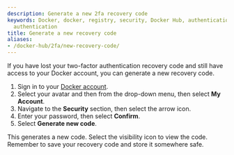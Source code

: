 ```yaml
---
description: Generate a new 2fa recovery code
keywords: Docker, docker, registry, security, Docker Hub, authentication, two-factor
  authentication
title: Generate a new recovery code
aliases:
- /docker-hub/2fa/new-recovery-code/
---
```


If you have lost your two-factor authentication recovery code and still have
access to your Docker account, you can generate a new recovery code.

1. Sign in to your [Docker account](https://app.docker.com/login).
2. Select your avatar and then from the drop-down menu, then select **My Account**.
3. Navigate to the **Security** section, then select the arrow icon.
4. Enter your password, then select **Confirm**.
5. Select **Generate new code**.

This generates a new code. Select the visibility icon to view the code. Remember to save your recovery code
and store it somewhere safe.
